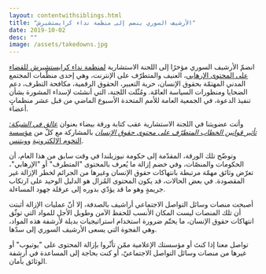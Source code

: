 ```yaml
---
layout: contentwithsiblings.html
title: "الأرشيف السوري ينضم إلى منظمة نداء كرايستشيرش"
date: 2019-10-02
desc: ""
image: /assets/takedowns.jpg
---
```

 انضمّ الأرشيف السوري مؤخرًا إلى اللجنة الاستشارية [لمنظمة نداء كرايستشيرش للقضاء على المحتوى الإرهابي](https://www.christchurchcall.com)، العنيف والمتطرّف على الإنترنت، وهي إحدى منظّمات المجتمع المدني المهتمّة بحقوق الإنسان، حرية التعبير، الحقوق الرقمية، مكافحة التطرف، دعم الضحايا ومنظورات السياسة العامّة. ومُثّلت اللجنة، التي أنشئت لإسداء المشورة بشأن تنفيذ الدعوة، في الجمعية العامة للأمم المتحدة الأسبوع الماضي من قبل عشر منظماتٍ أعضاء.

وأتت عضويتنا في اللجنة الاستشارية عقب كتابة ورقة بيضاء بعنوان [*عالق في الشبكة: تأثير قوانين الخطاب المتطرّف على محتوى حقوق الإنسان*](https://syrianarchive.org/ar/tech-advocacy/impact-extremist-human-rights.html) بالمشاركة مع كلّ من [مؤسسة التخوم الإلكترونية](https://www.eff.org/ar/%D8%B9%D9%86?page=9) و[ويتنس](https://www.witness.org/).

وتوضّح تلك الورقة، المقدّمة إلى حكومة نيوزيلندا في وقت سابق من هذا العام، أن الحكومات والمنصّات، وفي خضم إزالة ما يُعرف بالمحتوى "المتطرف" أو "الإرهابي"، تعرّض وثائق مهمّة مرتبطة بانتهاكات حقوق الإنسان وغيرها من الجرائم لخطر الإزالة غير المقصودة. في بعض الحالات، قد يكون المحتوى المُزال هو الدليل الوحيد على ارتكاب جريمةٍ  وهو ما قد يؤدّي بدوره إلى عرقلة جهود المساءلة.

أصبحت منصات وسائل التواصل الاجتماعي أراشيف بالصدفة، إلا أنّ عمليات الإزالة أثبتت أن تلك المنصات ليست المكان الأنسب للحفظ الآمن وطويل الأجل للمواد التي توثّق انتهاكات حقوق الإنسان، ما يحتّم ضرورة استخدام استراتيجيات بديلة لأرشفة هذه المواد، وهي الفجوة التي يسعى الأرشيف السوري إلى سدّها.

تواصل معنا إذا كنتَ أو مؤسستك الإعلامية ممّن تأثّروا بإزالة المحتوى على "يوتيوب" أو غيرها من منصات وسائل التواصل الاجتماعيّ، أو كنت بحاجة إلى المساعدة في أرشفة الوثائق بأمان.


